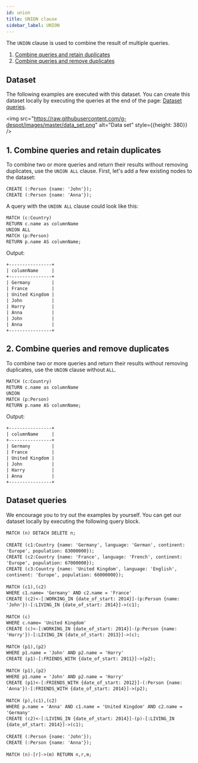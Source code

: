 ```yaml
---
id: union
title: UNION clause
sidebar_label: UNION
---
```


The `UNION` clause is used to combine the result of multiple queries.

1. [Combine queries and retain duplicates](#1-combine-queries-and-retain-duplicates) <br />
2. [Combine queries and remove duplicates](#2-combine-queries-and-remove-duplicates)

## Dataset

The following examples are executed with this dataset. You can create this dataset
locally by executing the queries at the end of the page: [Dataset queries](#data-set-queries).

<img
src="https://raw.githubusercontent.com/g-despot/images/master/data_set.png"
alt="Data set"
style={{height: 380}}
/>

## 1. Combine queries and retain duplicates

To combine two or more queries and return their results without removing duplicates, use the `UNION ALL` clause.
First, let's add a few existing nodes to the dataset:

```cypher
CREATE (:Person {name: 'John'});
CREATE (:Person {name: 'Anna'});
```

A query with the `UNION ALL` clause could look like this:

```cypher
MATCH (c:Country)
RETURN c.name as columnName
UNION ALL
MATCH (p:Person)
RETURN p.name AS columnName;
```

Output:

```nocopy
+----------------+
| columnName     |
+----------------+
| Germany        |
| France         |
| United Kingdom |
| John           |
| Harry          |
| Anna           |
| John           |
| Anna           |
+----------------+
```

## 2. Combine queries and remove duplicates

To combine two or more queries and return their results without removing duplicates, use the `UNION` clause without `ALL`.

```cypher
MATCH (c:Country)
RETURN c.name as columnName
UNION
MATCH (p:Person)
RETURN p.name AS columnName;
```

Output:

```nocopy
+----------------+
| columnName     |
+----------------+
| Germany        |
| France         |
| United Kingdom |
| John           |
| Harry          |
| Anna           |
+----------------+
```

## Dataset queries

We encourage you to try out the examples by yourself.
You can get our dataset locally by executing the following query block.

```cypher
MATCH (n) DETACH DELETE n;

CREATE (c1:Country {name: 'Germany', language: 'German', continent: 'Europe', population: 83000000});
CREATE (c2:Country {name: 'France', language: 'French', continent: 'Europe', population: 67000000});
CREATE (c3:Country {name: 'United Kingdom', language: 'English', continent: 'Europe', population: 66000000});

MATCH (c1),(c2)
WHERE c1.name= 'Germany' AND c2.name = 'France'
CREATE (c2)<-[:WORKING_IN {date_of_start: 2014}]-(p:Person {name: 'John'})-[:LIVING_IN {date_of_start: 2014}]->(c1);

MATCH (c)
WHERE c.name= 'United Kingdom'
CREATE (c)<-[:WORKING_IN {date_of_start: 2014}]-(p:Person {name: 'Harry'})-[:LIVING_IN {date_of_start: 2013}]->(c);

MATCH (p1),(p2)
WHERE p1.name = 'John' AND p2.name = 'Harry'
CREATE (p1)-[:FRIENDS_WITH {date_of_start: 2011}]->(p2);

MATCH (p1),(p2)
WHERE p1.name = 'John' AND p2.name = 'Harry'
CREATE (p1)<-[:FRIENDS_WITH {date_of_start: 2012}]-(:Person {name: 'Anna'})-[:FRIENDS_WITH {date_of_start: 2014}]->(p2);

MATCH (p),(c1),(c2)
WHERE p.name = 'Anna' AND c1.name = 'United Kingdom' AND c2.name = 'Germany'
CREATE (c2)<-[:LIVING_IN {date_of_start: 2014}]-(p)-[:LIVING_IN {date_of_start: 2014}]->(c1);

CREATE (:Person {name: 'John'});
CREATE (:Person {name: 'Anna'});

MATCH (n)-[r]->(m) RETURN n,r,m;
```
